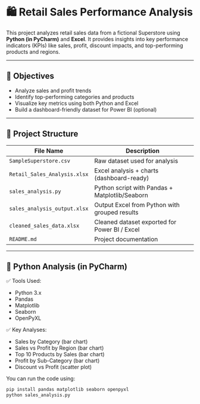 # 🛍️ Retail Sales Performance Analysis

This project analyzes retail sales data from a fictional Superstore using **Python (in PyCharm)** and **Excel**. It provides insights into key performance indicators (KPIs) like sales, profit, discount impacts, and top-performing products and regions.

---

## 🎯 Objectives

- Analyze sales and profit trends
- Identify top-performing categories and products
- Visualize key metrics using both Python and Excel
- Build a dashboard-friendly dataset for Power BI (optional)

---

## 📂 Project Structure

| File Name                      | Description                                             |
|-------------------------------|---------------------------------------------------------|
| `SampleSuperstore.csv`        | Raw dataset used for analysis                          |
| `Retail_Sales_Analysis.xlsx`  | Excel analysis + charts (dashboard-ready)              |
| `sales_analysis.py`           | Python script with Pandas + Matplotlib/Seaborn         |
| `sales_analysis_output.xlsx`  | Output Excel from Python with grouped results          |
| `cleaned_sales_data.xlsx`     | Cleaned dataset exported for Power BI / Excel          |
| `README.md`                   | Project documentation                                  |

---

## 🧠 Python Analysis (in PyCharm)

✅ Tools Used:
- Python 3.x
- Pandas
- Matplotlib
- Seaborn
- OpenPyXL

✅ Key Analyses:
- Sales by Category (bar chart)
- Sales vs Profit by Region (bar chart)
- Top 10 Products by Sales (bar chart)
- Profit by Sub-Category (bar chart)
- Discount vs Profit (scatter plot)

You can run the code using:
```bash
pip install pandas matplotlib seaborn openpyxl
python sales_analysis.py
